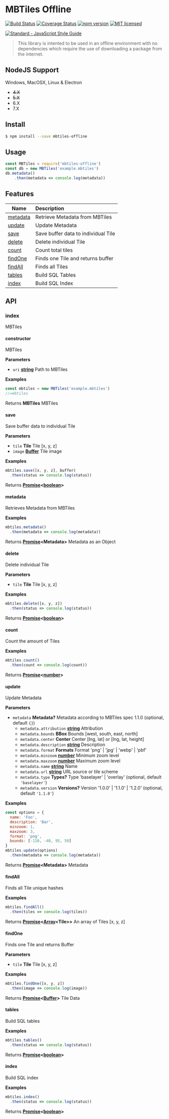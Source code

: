# MBTiles Offline

[![Build Status](https://travis-ci.org/DenisCarriere/mbtiles-offline.svg?branch=master)](https://travis-ci.org/DenisCarriere/mbtiles-offline)
[![Coverage Status](https://coveralls.io/repos/github/DenisCarriere/mbtiles-offline/badge.svg?branch=master)](https://coveralls.io/github/DenisCarriere/mbtiles-offline?branch=master)
[![npm version](https://badge.fury.io/js/mbtiles-offline.svg)](https://badge.fury.io/js/mbtiles-offline)
[![MIT licensed](https://img.shields.io/badge/license-MIT-blue.svg)](https://raw.githubusercontent.com/DenisCarriere/mbtiles-offline/master/LICENSE)

<!-- Line Break -->
[![Standard - JavaScript Style Guide](https://cdn.rawgit.com/feross/standard/master/badge.svg)](https://github.com/feross/standard)

> This library is intented to be used in an offline environment with no dependencies which require the use of downloading a package from the internet.

## NodeJS Support

Windows, MacOSX, Linux & Electron

-   ~~4.X~~
-   ~~5.X~~
-   6.X
-   7.X

## Install

```bash
$ npm install --save mbtiles-offline
```

## Usage

```javascript
const MBTiles = require('mbtiles-offline')
const db = new MBTiles('example.mbtiles')
db.metadata()
    .then(metadata => console.log(metadata))
```

## Features

| Name                  | Description                         |
| --------------------- | :---------------------------------- |
| [metadata](#metadata) | Retrieve Metadata from MBTiles      |
| [update](#update)     | Update Metadata                     |
| [save](#save)         | Save buffer data to individual Tile |
| [delete](#delete)     | Delete individual Tile              |
| [count](#count)       | Count total tiles                   |
| [findOne](#findone)   | Finds one Tile and returns buffer   |
| [findAll](#findall)   | Finds all Tiles                     |
| [tables](#tables)     | Build SQL Tables                    |
| [index](#index)       | Build SQL Index                     |

## API

<!-- Generated by documentation.js. Update this documentation by updating the source code. -->

### index

MBTiles

#### constructor

MBTiles

**Parameters**

-   `uri` **[string](https://developer.mozilla.org/en-US/docs/Web/JavaScript/Reference/Global_Objects/String)** Path to MBTiles

**Examples**

```javascript
const mbtiles = new MBTiles('example.mbtiles')
//=mbtiles
```

Returns **MBTiles** MBTiles

#### save

Save buffer data to individual Tile

**Parameters**

-   `tile` **Tile** Tile [x, y, z]
-   `image` **[Buffer](https://nodejs.org/api/buffer.html)** Tile image

**Examples**

```javascript
mbtiles.save([x, y, z], buffer)
  .then(status => console.log(status))
```

Returns **[Promise](https://developer.mozilla.org/en-US/docs/Web/JavaScript/Reference/Global_Objects/Promise)&lt;[boolean](https://developer.mozilla.org/en-US/docs/Web/JavaScript/Reference/Global_Objects/Boolean)>** 

#### metadata

Retrieves Metadata from MBTiles

**Examples**

```javascript
mbtiles.metadata()
  .then(metadata => console.log(metadata))
```

Returns **[Promise](https://developer.mozilla.org/en-US/docs/Web/JavaScript/Reference/Global_Objects/Promise)&lt;Metadata>** Metadata as an Object

#### delete

Delete individual Tile

**Parameters**

-   `tile` **Tile** Tile [x, y, z]

**Examples**

```javascript
mbtiles.delete([x, y, z])
  .then(status => console.log(status))
```

Returns **[Promise](https://developer.mozilla.org/en-US/docs/Web/JavaScript/Reference/Global_Objects/Promise)&lt;[boolean](https://developer.mozilla.org/en-US/docs/Web/JavaScript/Reference/Global_Objects/Boolean)>** 

#### count

Count the amount of Tiles

**Examples**

```javascript
mbtiles.count()
  .then(count => console.log(count))
```

Returns **[Promise](https://developer.mozilla.org/en-US/docs/Web/JavaScript/Reference/Global_Objects/Promise)&lt;[number](https://developer.mozilla.org/en-US/docs/Web/JavaScript/Reference/Global_Objects/Number)>** 

#### update

Update Metadata

**Parameters**

-   `metadata` **Metadata?** Metadata according to MBTiles spec 1.1.0 (optional, default `{}`)
    -   `metadata.attribution` **[string](https://developer.mozilla.org/en-US/docs/Web/JavaScript/Reference/Global_Objects/String)** Attribution
    -   `metadata.bounds` **BBox** Bounds [west, south, east, north]
    -   `metadata.center` **Center** Center [lng, lat] or [lng, lat, height]
    -   `metadata.description` **[string](https://developer.mozilla.org/en-US/docs/Web/JavaScript/Reference/Global_Objects/String)** Description
    -   `metadata.format` **Formats** Format 'png' | 'jpg' | 'webp' | 'pbf'
    -   `metadata.minzoom` **[number](https://developer.mozilla.org/en-US/docs/Web/JavaScript/Reference/Global_Objects/Number)** Minimum zoom level
    -   `metadata.maxzoom` **[number](https://developer.mozilla.org/en-US/docs/Web/JavaScript/Reference/Global_Objects/Number)** Maximum zoom level
    -   `metadata.name` **[string](https://developer.mozilla.org/en-US/docs/Web/JavaScript/Reference/Global_Objects/String)** Name
    -   `metadata.url` **[string](https://developer.mozilla.org/en-US/docs/Web/JavaScript/Reference/Global_Objects/String)** URL source or tile scheme
    -   `metadata.type` **Types?** Type 'baselayer' | 'overlay' (optional, default `'baselayer'`)
    -   `metadata.version` **Versions?** Version '1.0.0' | '1.1.0' | '1.2.0' (optional, default `'1.1.0'`)

**Examples**

```javascript
const options = {
  name: 'Foo',
  description: 'Bar',
  minzoom: 1,
  maxzoom: 3,
  format: 'png',
  bounds: [-110, -40, 95, 50]
}
mbtiles.update(options)
  .then(metadata => console.log(metadata))
```

Returns **[Promise](https://developer.mozilla.org/en-US/docs/Web/JavaScript/Reference/Global_Objects/Promise)&lt;Metadata>** Metadata

#### findAll

Finds all Tile unique hashes

**Examples**

```javascript
mbtiles.findAll()
  .then(tiles => console.log(tiles))
```

Returns **[Promise](https://developer.mozilla.org/en-US/docs/Web/JavaScript/Reference/Global_Objects/Promise)&lt;[Array](https://developer.mozilla.org/en-US/docs/Web/JavaScript/Reference/Global_Objects/Array)&lt;Tile>>** An array of Tiles [x, y, z]

#### findOne

Finds one Tile and returns Buffer

**Parameters**

-   `tile` **Tile** Tile [x, y, z]

**Examples**

```javascript
mbtiles.findOne([x, y, z])
  .then(image => console.log(image))
```

Returns **[Promise](https://developer.mozilla.org/en-US/docs/Web/JavaScript/Reference/Global_Objects/Promise)&lt;[Buffer](https://nodejs.org/api/buffer.html)>** Tile Data

#### tables

Build SQL tables

**Examples**

```javascript
mbtiles.tables()
  .then(status => console.log(status))
```

Returns **[Promise](https://developer.mozilla.org/en-US/docs/Web/JavaScript/Reference/Global_Objects/Promise)&lt;[boolean](https://developer.mozilla.org/en-US/docs/Web/JavaScript/Reference/Global_Objects/Boolean)>** 

#### index

Build SQL index

**Examples**

```javascript
mbtiles.index()
  .then(status => console.log(status))
```

Returns **[Promise](https://developer.mozilla.org/en-US/docs/Web/JavaScript/Reference/Global_Objects/Promise)&lt;[boolean](https://developer.mozilla.org/en-US/docs/Web/JavaScript/Reference/Global_Objects/Boolean)>** 
